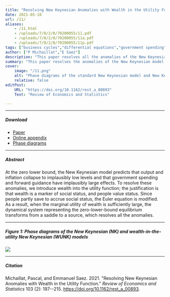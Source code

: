 ```yaml
---
title: "Resolving New Keynesian Anomalies with Wealth in the Utility Function" 
date: 2021-05-10
url: /11/
aliases:
    - /11.html
    - /uploads/7/0/2/0/70200055/11.pdf
    - /uploads/7/0/2/0/70200055/11a.pdf
    - /uploads/7/0/2/0/70200055/11p.pdf    
tags: ["business cycles","differential equations","government spending","monetary policy","New Keynesian model","optimal control","social psychology","wealth in the utility"]
author: ["P Michaillat","E Saez"]
description: "This paper resolves all the anomalies of the New Keynesian model at the zero lower bound by introducing wealth into the utility function." 
summary: "This paper resolves the anomalies of the New Keynesian model at the zero lower bound—explosive recession, forward guidance puzzle, multiplier puzzle—by introducing wealth into the utility function."
cover:
    image: "/11.png"
    alt: "Phase diagrams of the standard New Keynesian model and New Keynesian model with wealth in the utility "
    relative: false
editPost:
    URL: "https://doi.org/10.1162/rest_a_00893"
    Text: "Review of Economics and Statistics"

---
```


---

##### Download

- [Paper](/11.pdf)
- [Online appendix](/11a.pdf)
- [Phase diagrams](https://github.com/pmichaillat/wunk)

---

##### Abstract

At the zero lower bound, the New Keynesian model predicts that output and inflation collapse to implausibly low levels and that government spending and forward guidance have implausibly large effects. To resolve these anomalies, we introduce wealth into the utility function; the justification is that wealth is a marker of social status, and people value status. Since people partly save to accrue social status, the Euler equation is modified. As a result, when the marginal utility of wealth is sufficiently large, the dynamical system representing the zero-lower-bound equilibrium transforms from a saddle to a source, which resolves all the anomalies.

---

##### Figure 1:  Phase diagrams of the New Keynesian (NK) and wealth-in-the-utility New Keynesian (WUNK) models

![](/11.png)

---

##### Citation

Michaillat, Pascal, and Emmanuel Saez. 2021. "Resolving New Keynesian Anomalies with Wealth in the Utility Function." *Review of Economics and Statistics* 103 (2): 197--215. https://doi.org/10.1162/rest_a_00893.

